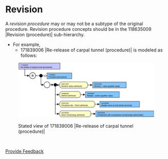 # Revision

A _revision procedure_ may or may not be a subtype of the original procedure. Revision procedure concepts should be in the 118635009 |Revision (procedure)| sub-hierarchy.

* For example,
  * 171839006 |Re-release of carpal tunnel (procedure)| is modeled as follows:

<figure><img src="../../../../../.gitbook/assets/image (22).png" alt=""><figcaption><p>Stated view of 171839006 |Re-release of carpal tunnel (procedure)|</p></figcaption></figure>

<figure><img src="../../../../../authoring/procedure/images/174691290.png" alt=""><figcaption></figcaption></figure>

<a href="https://docs.google.com/forms/d/e/1FAIpQLScTmbZIf0UEQwYDkY27EEWBkaiYkHSbR0_9DmFrMLXoQLyL7Q/viewform?usp=pp_url&#x26;entry.1767247133=SCT+Editorial+Guide&#x26;entry.670899847=Revision" class="button primary">Provide Feedback</a>
